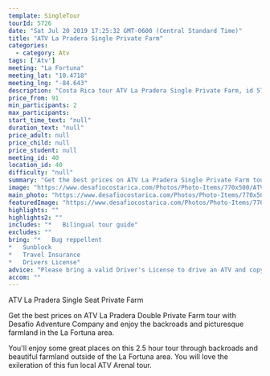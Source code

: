 ```yaml
---
template: SingleTour
tourId: 5726
date: "Sat Jul 20 2019 17:25:32 GMT-0600 (Central Standard Time)"
title: "ATV La Pradera Single Private Farm"
categories: 
  - category: Atv
tags: ['Atv']
meeting: "La Fortuna"
meeting_lat: "10.4718"
meeting_lng: "-84.643"
description: "Costa Rica tour ATV La Pradera Single Private Farm, id 5726"
price_from: 91
min_participants: 2
max_participants: 
start_time_text: "null"
duration_text: "null"
price_adult: null
price_child: null
price_student: null
meeting_id: 40
location_id: 40
difficulty: "null"
summary: "Get the best prices on ATV La Pradera Single Private Farm tour with Desafio Adventure Company and enjoy the backroads and picturesque farmland in the La Fortuna area."
image: "https://www.desafiocostarica.com/Photos/Photo-Items/770x500/ATV-La-Pradera-Single-Private-Farm-1482529235.jpg"
main_photo: "https://www.desafiocostarica.com/Photos/Photo-Items/770x500/ATV-La-Pradera-Single-Private-Farm-1482529235.jpg"
featuredImage: "https://www.desafiocostarica.com/Photos/Photo-Items/770x500/ATV-La-Pradera-Single-Private-Farm-1482529235.jpg"
highlights: ""
highlights2: ""
includes: "*   Bilingual tour guide"
excludes: ""
bring: "*   Bug reppellent
*   Sunblock
*   Travel Insurance
*   Drivers License"
advice: "Please bring a valid Driver's License to drive an ATV and copy of your Travel Insurance."
accom: ""
---
```

ATV La Pradera Single Seat Private Farm

Get the best prices on ATV La Pradera Double Private Farm tour with Desafio Adventure Company and enjoy the backroads and picturesque farmland in the La Fortuna area.

You'll enjoy some great places on this 2.5 hour tour through backroads and beautiful farmland outside of the La Fortuna area. You will love the exileration of this fun local ATV Arenal tour.